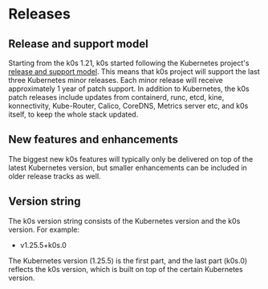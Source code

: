 # Releases

## Release and support model

Starting from the k0s 1.21, k0s started following the Kubernetes project's [release and support model](https://kubernetes.io/releases/). This means that k0s project will support the last three Kubernetes minor releases. Each minor release will receive approximately 1 year of patch support. In addition to Kubernetes, the k0s patch releases include updates from containerd, runc, etcd, kine, konnectivity, Kube-Router, Calico, CoreDNS, Metrics server etc, and k0s itself, to keep the whole stack updated.

## New features and enhancements

The biggest new k0s features will typically only be delivered on top of the latest Kubernetes version, but smaller enhancements can be included in older release tracks as well.

## Version string

The k0s version string consists of the Kubernetes version and the k0s version. For example:

- v1.25.5+k0s.0

The Kubernetes version (1.25.5) is the first part, and the last part (k0s.0) reflects the k0s version, which is built on top of the certain Kubernetes version.
